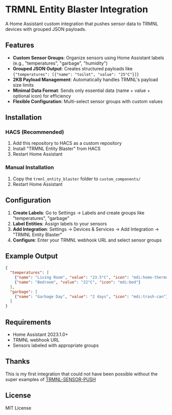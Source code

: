 # TRMNL Entity Blaster Integration

A Home Assistant custom integration that pushes sensor data to TRMNL devices with grouped JSON payloads.

## Features

- **Custom Sensor Groups**: Organize sensors using Home Assistant labels (e.g., "temperatures", "garbage", "humidity")
- **Grouped JSON Output**: Creates structured payloads like `{"temperatures": [{"name": "toilet", "value": "25°C"}]}`
- **2KB Payload Management**: Automatically handles TRMNL's payload size limits
- **Minimal Data Format**: Sends only essential data (name + value + optional icon) for efficiency
- **Flexible Configuration**: Multi-select sensor groups with custom values

## Installation

### HACS (Recommended)
1. Add this repository to HACS as a custom repository
2. Install "TRMNL Entity Blaster" from HACS
3. Restart Home Assistant

### Manual Installation
1. Copy the `trmnl_entity_blaster` folder to `custom_components/`
2. Restart Home Assistant

## Configuration

1. **Create Labels**: Go to Settings → Labels and create groups like "temperatures", "garbage"
2. **Label Entities**: Assign labels to your sensors
3. **Add Integration**: Settings → Devices & Services → Add Integration → "TRMNL Entity Blaster"
4. **Configure**: Enter your TRMNL webhook URL and select sensor groups

## Example Output

```json
{
  "temperatures": [
    {"name": "Living Room", "value": "23.5°C", "icon": "mdi:home-thermometer"},
    {"name": "Bedroom", "value": "22°C", "icon": "mdi:bed"}
  ],
  "garbage": [
    {"name": "Garbage Day", "value": "2 days", "icon": "mdi:trash-can"}
  ]
}
```

## Requirements

- Home Assistant 2023.1.0+
- TRMNL webhook URL
- Sensors labeled with appropriate groups

## Thanks
This is my first integration that could not have been possible without the
super examples of [TRMNL-SENSOR-PUSH](https://github.com/gitstua/trmnl-sensor-push)

## License

MIT License